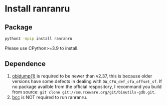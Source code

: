 # Install ranranru

## Package

```bash
python3 -mpip install ranranru
```

Please use CPython>=3.9 to install.

## Dependence

1. [objdump(1)](https://linux.die.net/man/1/objdump) is required to be newer than v2.37, this is because older versions have some defects in dealing with `DW_CFA_def_cfa_offset_sf`. If no package availble from the official respository, I recommand you build from source: `git clone git://sourceware.org/git/binutils-gdb.git`.
2. [bcc](https://github.com/iovisor/bcc/blob/master/INSTALL.md) is NOT required to run ranranru.
